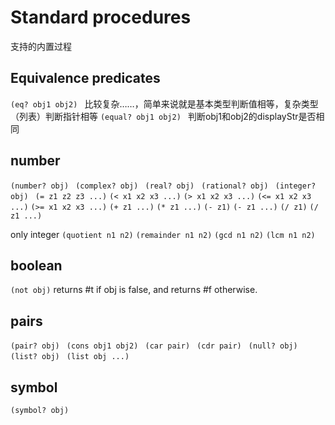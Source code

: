 # Standard procedures

支持的内置过程

## Equivalence predicates

`(eq? obj1 obj2) ` 比较复杂……，简单来说就是基本类型判断值相等，复杂类型（列表）判断指针相等
`(equal? obj1 obj2) ` 判断obj1和obj2的displayStr是否相同

## number

`(number? obj) `
`(complex? obj) `
`(real? obj) `
`(rational? obj) `
`(integer? obj) `
` (= z1 z2 z3 ...) `
` (< x1 x2 x3 ...) `
` (> x1 x2 x3 ...) `
` (<= x1 x2 x3 ...) `
` (>= x1 x2 x3 ...) `
`(+ z1 ...)`
`(* z1 ...)`
`(- z1)`
`(- z1 ...)`
`(/ z1)`
`(/ z1 ...)`

only integer
`(quotient n1 n2)`
`(remainder n1 n2)`
`(gcd n1 n2)`
`(lcm n1 n2)`

## boolean

`(not obj)` returns #t if obj is false, and returns #f otherwise.

## pairs

`(pair? obj) `
`(cons obj1 obj2) `
`(car pair) `
`(cdr pair) `
`(null? obj) `
`(list? obj) `
`(list obj ...) `

## symbol

`(symbol? obj)`

